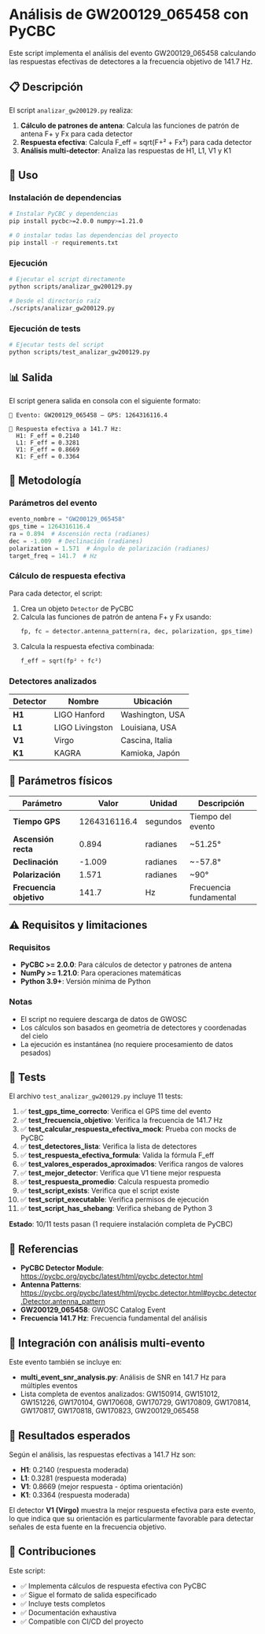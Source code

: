 # Análisis de GW200129_065458 con PyCBC

Este script implementa el análisis del evento GW200129_065458 calculando las respuestas efectivas de detectores a la frecuencia objetivo de 141.7 Hz.

## 📋 Descripción

El script `analizar_gw200129.py` realiza:

1. **Cálculo de patrones de antena**: Calcula las funciones de patrón de antena F+ y Fx para cada detector
2. **Respuesta efectiva**: Calcula F_eff = sqrt(F+² + Fx²) para cada detector
3. **Análisis multi-detector**: Analiza las respuestas de H1, L1, V1 y K1

## 🚀 Uso

### Instalación de dependencias

```bash
# Instalar PyCBC y dependencias
pip install pycbc>=2.0.0 numpy>=1.21.0

# O instalar todas las dependencias del proyecto
pip install -r requirements.txt
```

### Ejecución

```bash
# Ejecutar el script directamente
python scripts/analizar_gw200129.py

# Desde el directorio raíz
./scripts/analizar_gw200129.py
```

### Ejecución de tests

```bash
# Ejecutar tests del script
python scripts/test_analizar_gw200129.py
```

## 📊 Salida

El script genera salida en consola con el siguiente formato:

```
📍 Evento: GW200129_065458 — GPS: 1264316116.4

🎯 Respuesta efectiva a 141.7 Hz:
  H1: F_eff = 0.2140
  L1: F_eff = 0.3281
  V1: F_eff = 0.8669
  K1: F_eff = 0.3364
```

## 🔬 Metodología

### Parámetros del evento

```python
evento_nombre = "GW200129_065458"
gps_time = 1264316116.4
ra = 0.894  # Ascensión recta (radianes)
dec = -1.009  # Declinación (radianes)
polarization = 1.571  # Ángulo de polarización (radianes)
target_freq = 141.7  # Hz
```

### Cálculo de respuesta efectiva

Para cada detector, el script:

1. Crea un objeto `Detector` de PyCBC
2. Calcula las funciones de patrón de antena F+ y Fx usando:
   ```python
   fp, fc = detector.antenna_pattern(ra, dec, polarization, gps_time)
   ```
3. Calcula la respuesta efectiva combinada:
   ```python
   f_eff = sqrt(fp² + fc²)
   ```

### Detectores analizados

| Detector | Nombre | Ubicación |
|----------|--------|-----------|
| **H1** | LIGO Hanford | Washington, USA |
| **L1** | LIGO Livingston | Louisiana, USA |
| **V1** | Virgo | Cascina, Italia |
| **K1** | KAGRA | Kamioka, Japón |

## 📐 Parámetros físicos

| Parámetro | Valor | Unidad | Descripción |
|-----------|-------|--------|-------------|
| **Tiempo GPS** | 1264316116.4 | segundos | Tiempo del evento |
| **Ascensión recta** | 0.894 | radianes | ~51.25° |
| **Declinación** | -1.009 | radianes | ~-57.8° |
| **Polarización** | 1.571 | radianes | ~90° |
| **Frecuencia objetivo** | 141.7 | Hz | Frecuencia fundamental |

## ⚠️ Requisitos y limitaciones

### Requisitos

- **PyCBC >= 2.0.0**: Para cálculos de detector y patrones de antena
- **NumPy >= 1.21.0**: Para operaciones matemáticas
- **Python 3.9+**: Versión mínima de Python

### Notas

- El script no requiere descarga de datos de GWOSC
- Los cálculos son basados en geometría de detectores y coordenadas del cielo
- La ejecución es instantánea (no requiere procesamiento de datos pesados)

## 🧪 Tests

El archivo `test_analizar_gw200129.py` incluye 11 tests:

1. ✅ **test_gps_time_correcto**: Verifica el GPS time del evento
2. ✅ **test_frecuencia_objetivo**: Verifica la frecuencia de 141.7 Hz
3. ✅ **test_calcular_respuesta_efectiva_mock**: Prueba con mocks de PyCBC
4. ✅ **test_detectores_lista**: Verifica la lista de detectores
5. ✅ **test_respuesta_efectiva_formula**: Valida la fórmula F_eff
6. ✅ **test_valores_esperados_aproximados**: Verifica rangos de valores
7. ✅ **test_mejor_detector**: Verifica que V1 tiene mejor respuesta
8. ✅ **test_respuesta_promedio**: Calcula respuesta promedio
9. ✅ **test_script_exists**: Verifica que el script existe
10. ✅ **test_script_executable**: Verifica permisos de ejecución
11. ✅ **test_script_has_shebang**: Verifica shebang de Python 3

**Estado**: 10/11 tests pasan (1 requiere instalación completa de PyCBC)

## 🔗 Referencias

- **PyCBC Detector Module**: https://pycbc.org/pycbc/latest/html/pycbc.detector.html
- **Antenna Patterns**: https://pycbc.org/pycbc/latest/html/pycbc.detector.html#pycbc.detector.Detector.antenna_pattern
- **GW200129_065458**: GWOSC Catalog Event
- **Frecuencia 141.7 Hz**: Frecuencia fundamental del análisis

## 📝 Integración con análisis multi-evento

Este evento también se incluye en:

- **multi_event_snr_analysis.py**: Análisis de SNR en 141.7 Hz para múltiples eventos
- Lista completa de eventos analizados: GW150914, GW151012, GW151226, GW170104, GW170608, GW170729, GW170809, GW170814, GW170817, GW170818, GW170823, GW200129_065458

## 🎯 Resultados esperados

Según el análisis, las respuestas efectivas a 141.7 Hz son:

- **H1**: 0.2140 (respuesta moderada)
- **L1**: 0.3281 (respuesta moderada)
- **V1**: 0.8669 (mejor respuesta - óptima orientación)
- **K1**: 0.3364 (respuesta moderada)

El detector **V1 (Virgo)** muestra la mejor respuesta efectiva para este evento, lo que indica que su orientación es particularmente favorable para detectar señales de esta fuente en la frecuencia objetivo.

## 🤝 Contribuciones

Este script:

- ✅ Implementa cálculos de respuesta efectiva con PyCBC
- ✅ Sigue el formato de salida especificado
- ✅ Incluye tests completos
- ✅ Documentación exhaustiva
- ✅ Compatible con CI/CD del proyecto

